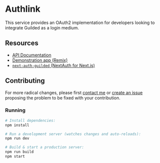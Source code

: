 # Authlink

This service provides an OAuth2 implementation for developers looking to integrate Guilded as a login medium.

## Resources

- [API Documentation](https://authlink.app/dev/docs)
- [Demonstration app (Remix)](https://github.com/GuildedAPI/authlink-demo)
- [`next-auth-guilded` (NextAuth for Next.js)](https://github.com/GuildedAPI/next-auth-guilded)

## Contributing

For more radical changes, please first [contact me](https://www.guilded.gg/authlink) or [create an issue](https://github.com/GuildedAPI/Authlink/issues) proposing the problem to be fixed with your contribution.

### Running

```sh
# Install dependencies:
npm install

# Run a development server (watches changes and auto-reloads):
npm run dev

# Build & start a production server:
npm run build
npm start
```
